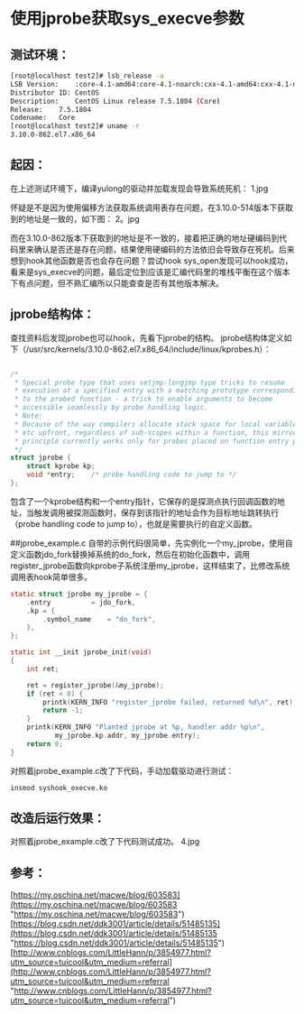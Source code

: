 # 使用jprobe获取sys_execve参数
## 测试环境：

```bash
[root@localhost test2]# lsb_release -a
LSB Version:	:core-4.1-amd64:core-4.1-noarch:cxx-4.1-amd64:cxx-4.1-noarch:desktop-4.1-amd64:desktop-4.1-noarch:languages-4.1-amd64:languages-4.1-noarch:printing-4.1-amd64:printing-4.1-noarch
Distributor ID:	CentOS
Description:	CentOS Linux release 7.5.1804 (Core) 
Release:	7.5.1804
Codename:	Core
[root@localhost test2]# uname -r
3.10.0-862.el7.x86_64

```

## 起因：
在上述测试环境下，编译yulong的驱动并加载发现会导致系统死机：
1.jpg

怀疑是不是因为使用偏移方法获取系统调用表存在问题，在3.10.0-514版本下获取到的地址是一致的，如下图：
2。jpg

而在3.10.0-862版本下获取到的地址是不一致的，接着把正确的地址硬编码到代码里来确认是否还是存在问题，结果使用硬编码的方法依旧会导致存在死机。后来想到hook其他函数是否也会存在问题？尝试hook sys_open发现可以hook成功，看来是sys_execve的问题，最后定位到应该是汇编代码里的堆栈平衡在这个版本下有点问题，但不熟汇编所以只能查查是否有其他版本解决。

## jprobe结构体：
查找资料后发现jprobe也可以hook，先看下jprobe的结构。
jprobe结构体定义如下（/usr/src/kernels/3.10.0-862.el7.x86_64/include/linux/kprobes.h）：
```c

/*
 * Special probe type that uses setjmp-longjmp type tricks to resume
 * execution at a specified entry with a matching prototype corresponding
 * to the probed function - a trick to enable arguments to become
 * accessible seamlessly by probe handling logic.
 * Note:
 * Because of the way compilers allocate stack space for local variables
 * etc upfront, regardless of sub-scopes within a function, this mirroring
 * principle currently works only for probes placed on function entry points.
 */
struct jprobe {
	struct kprobe kp;
	void *entry;	/* probe handling code to jump to */
};
```
包含了一个kprobe结构和一个entry指针，它保存的是探测点执行回调函数的地址，当触发调用被探测函数时，保存到该指针的地址会作为目标地址跳转执行（probe handling code to jump to），也就是需要执行的自定义函数。

##jprobe_example.c
自带的示例代码很简单，先实例化一个my_jprobe，使用自定义函数jdo_fork替换掉系统的do_fork，然后在初始化函数中，调用register_jprobe函数向kprobe子系统注册my_jprobe，这样结束了，比修改系统调用表hook简单很多。
```c
static struct jprobe my_jprobe = {
	.entry			= jdo_fork,
	.kp = {
		.symbol_name	= "do_fork",
	},
};

static int __init jprobe_init(void)
{
	int ret;

	ret = register_jprobe(&my_jprobe);
	if (ret < 0) {
		printk(KERN_INFO "register_jprobe failed, returned %d\n", ret);
		return -1;
	}
	printk(KERN_INFO "Planted jprobe at %p, handler addr %p\n",
	       my_jprobe.kp.addr, my_jprobe.entry);
	return 0;
}
```

对照着jprobe_example.c改了下代码，手动加载驱动进行测试：
```bash
insmod syshook_execve.ko
```
## 改造后运行效果：
对照着jprobe_example.c改了下代码测试成功。
4.jpg
## 参考：
[https://my.oschina.net/macwe/blog/603583](https://my.oschina.net/macwe/blog/603583 "https://my.oschina.net/macwe/blog/603583")
[https://blog.csdn.net/ddk3001/article/details/51485135](https://blog.csdn.net/ddk3001/article/details/51485135 "https://blog.csdn.net/ddk3001/article/details/51485135")
[http://www.cnblogs.com/LittleHann/p/3854977.html?utm_source=tuicool&utm_medium=referral](http://www.cnblogs.com/LittleHann/p/3854977.html?utm_source=tuicool&utm_medium=referral "http://www.cnblogs.com/LittleHann/p/3854977.html?utm_source=tuicool&utm_medium=referral")
